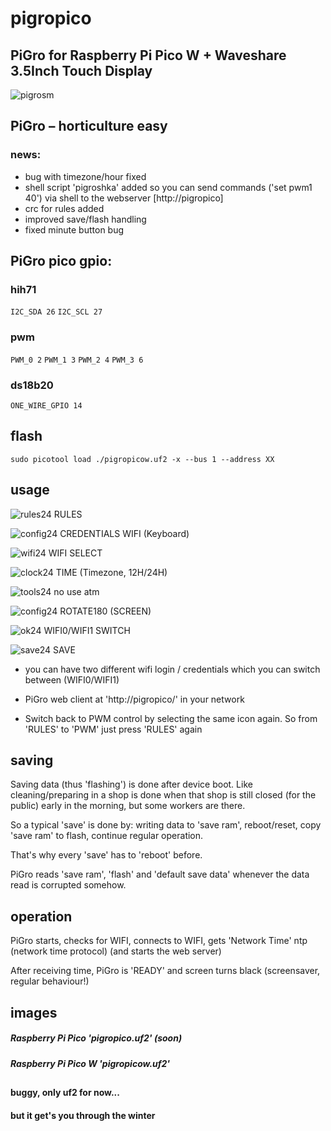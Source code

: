 # pigropico
## PiGro for Raspberry Pi Pico W + Waveshare 3.5Inch Touch Display

![pigrosm](https://user-images.githubusercontent.com/26333559/196528851-25c66190-ff87-4bd0-a2b7-fbb32330b3c8.png)
## PiGro – horticulture easy

### news:
- bug with timezone/hour fixed
- shell script 'pigroshka' added so you can send commands ('set pwm1 40') via shell to the webserver [http://pigropico]
- crc for rules added
- improved save/flash handling
- fixed minute button bug


## PiGro pico gpio:

### hih71

`I2C_SDA 26`
`I2C_SCL 27`

### pwm

`PWM_0 2`
`PWM_1 3`
`PWM_2 4`
`PWM_3 6`



### ds18b20


`ONE_WIRE_GPIO 14`


## flash

`sudo picotool load ./pigropicow.uf2 -x --bus 1 --address XX`


## usage
![rules24](https://user-images.githubusercontent.com/26333559/196623838-79510492-9aed-47b7-8bc6-7f2174fc1dc5.png)   RULES

![config24](https://user-images.githubusercontent.com/26333559/196618347-d1fb8203-2787-4cb0-9d42-3082fc6b0d8a.png)  CREDENTIALS WIFI (Keyboard)

![wifi24](https://user-images.githubusercontent.com/26333559/196618425-79aa8630-4e85-4013-9fb9-c2c08f3f62f6.png)    WIFI SELECT

![clock24](https://user-images.githubusercontent.com/26333559/196618606-2ed1dd2b-7a65-4846-8d4d-a4f574acbfb3.png)   TIME (Timezone, 12H/24H)

![tools24](https://user-images.githubusercontent.com/26333559/196619398-d48b66ca-5b77-4566-a103-9defaa326fe3.png)   no use atm


![config24](https://user-images.githubusercontent.com/26333559/196618347-d1fb8203-2787-4cb0-9d42-3082fc6b0d8a.png)  ROTATE180 (SCREEN)

![ok24](https://user-images.githubusercontent.com/26333559/196619621-8e86941a-4fa2-409e-bc22-eb723be753df.png)      WIFI0/WIFI1 SWITCH

![save24](https://user-images.githubusercontent.com/26333559/196619801-8ce61b2a-6ac1-454f-8bb2-6046b4706e65.png)    SAVE


- you can have two different wifi login / credentials which you can switch between (WIFI0/WIFI1)

- PiGro web client at 'http://pigropico/' in your network

- Switch back to PWM control by selecting the same icon again. So from 'RULES' to 'PWM' just press 'RULES' again

## saving

Saving data (thus 'flashing') is done after device boot.
Like cleaning/preparing in a shop is done when that shop is still closed (for the public) early
in the morning, but some workers are there.

So a typical 'save' is done by: writing data to 'save ram', reboot/reset, copy 'save ram' to flash, continue regular operation.

That's why every 'save' has to 'reboot' before.

PiGro reads 'save ram', 'flash' and 'default save data' whenever the data read is corrupted somehow.


## operation

PiGro starts, checks for WIFI, connects to WIFI, gets 'Network Time' ntp (network time protocol)
(and starts the web server)

After receiving time, PiGro is 'READY' and screen turns black (screensaver, regular behaviour!)
 
## images

##### Raspberry Pi Pico       'pigropico.uf2' (soon)
##### Raspberry Pi Pico W     'pigropicow.uf2'


## 

#### buggy, only uf2 for now...

#### but it get's you through the winter

